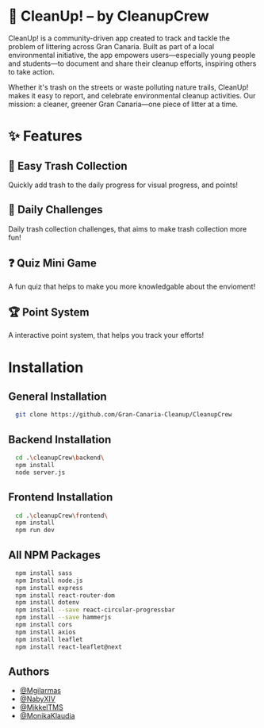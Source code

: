 # 🧼 CleanUp! – by CleanupCrew

CleanUp! is a community-driven app created to track and tackle the problem of littering across Gran Canaria. Built as part of a local environmental initiative, the app empowers users—especially young people and students—to document and share their cleanup efforts, inspiring others to take action.

Whether it's trash on the streets or waste polluting nature trails, CleanUp! makes it easy to report, and celebrate environmental cleanup activities. Our mission: a cleaner, greener Gran Canaria—one piece of litter at a time.


# ✨ Features

## 📝 Easy Trash Collection
Quickly add trash to the daily progress for visual progress, and points!

## 🎯 Daily Challenges
Daily trash collection challenges, that aims to make trash collection more fun!

## ❓ Quiz Mini Game
A fun quiz that helps to make you more knowledgable about the envioment!

## 🏆 Point System
A interactive point system, that helps you track your efforts!
# Installation


## General Installation
```bash
  git clone https://github.com/Gran-Canaria-Cleanup/CleanupCrew
```
## Backend Installation
```bash
  cd .\cleanupCrew\backend\
  npm install
  node server.js
```
## Frontend Installation
```bash
  cd .\cleanupCrew\frontend\
  npm install
  npm run dev
```

## All NPM Packages
```bash
  npm install sass
  npm Install node.js
  npm install express
  npm install react-router-dom
  npm install dotenv
  npm install --save react-circular-progressbar
  npm install --save hammerjs
  npm install cors
  npm install axios
  npm install leaflet
  npm install react-leaflet@next
```
    
## Authors

- [@Mgilarmas](https://github.com/Mgilarmas)
- [@NabyXIV](https://github.com/NabyXIV)
- [@MikkelTMS](https://github.com/MikkelTMS)
- [@MonikaKlaudia](https://github.com/MonikaKlaudia)
